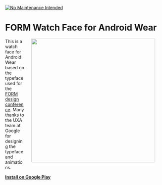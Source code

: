 [![No Maintenance Intended](http://unmaintained.tech/badge.svg)](http://unmaintained.tech/)

FORM Watch Face for Android Wear
================================

<img src="https://github.com/romannurik/FORMWatchFace/raw/master/art/feature.png" width="400" align="right" hspace="20">

This is a watch face for Android Wear based on the typeface used for the [FORM design conference](http://www.google.com/design/form). Many thanks to the UXA team at Google for designing the typeface and animations.

**[Install on Google Play](https://play.google.com/store/apps/details?id=net.nurik.roman.formwatchface)**
